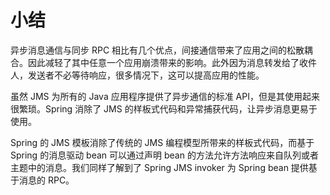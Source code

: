 # 小结

异步消息通信与同步 RPC 相比有几个优点，间接通信带来了应用之间的松散耦合。因此减轻了其中任意一个应用崩溃带来的影响。此外因为消息转发给了收件人，发送者不必等待响应，很多情况下，这可以提高应用的性能。

虽然 JMS 为所有的 Java 应用程序提供了异步通信的标准 API，但是其使用起来很繁琐。Spring 消除了 JMS 的样板式代码和异常捕获代码，让异步消息更易于使用。

Spring 的 JMS 模板消除了传统的 JMS 编程模型所带来的样板式代码，而基于 Spring 的消息驱动 bean 可以通过声明 bean 的方法允许方法响应来自队列或者主题中的消息。我们同样了解到了 Spring JMS invoker 为 Spring bean 提供基于消息的 RPC。
